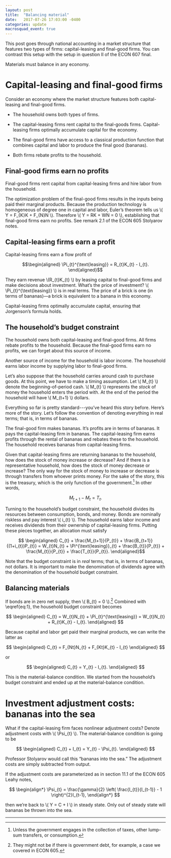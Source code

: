 ```yaml
---
layout: post
title:  "Balancing material"
date:   2017-07-26 17:03:00 -0400
categories: update
macrosquad_event: true
---
```


This post goes through national accounting in a market structure that
features two types of firms: capital-leasing and final-good firms. You
can contrast this setup with the setup in question II of the ECON 607
final.

Materials must balance in any economy.

<!--more-->

Capital-leasing and final-good firms
====================================

Consider an economy where the market structure features both
capital-leasing and final-good firms.

-   The household owns both types of firms.

-   The capital-leasing firms rent capital to the final-goods firms.
    Capital-leasing firms optimally accumulate capital for the economy.

-   The final-good firms have access to a classical production function
    that combines capital and labor to produce the final good (bananas).

-   Both firms rebate profits to the household.

Final-good firms earn no profits
--------------------------------

Final-good firms rent capital from capital-leasing firms and hire labor
from the household.

The optimization problem of the final-good firms results in the inputs
being paid their marginal products. Because the production technology is
homogeneous of degree one in capital and labor, Euler’s theorem tells us
\\( Y = F_{K}K + F_{N}N \\). Therefore \\( Y = RK + WN = 0 \\), establishing that
final-good firms earn no profits. See remark 2.1 of the ECON 605
Stolyarov notes.

Capital-leasing firms earn a profit
-----------------------------------

Capital-leasing firms earn a flow profit of

$$\begin{aligned}
\Pi_{t}^{\text{leasing}} = R_{t}K_{t} - I_{t}.
\end{aligned}$$

They earn revenue \\(R_{t}K_{t} \\) by leasing capital to final-good firms and make
decisions about investment. What’s the price of investment?
\\( \Pi_{t}^{\text{leasing}} \\) is in real terms. The price of a brick is one
(in terms of bananas)—a brick is equivalent to a banana in this economy.

Capital-leasing firms optimally accumulate capital, ensuring that
Jorgenson’s formula holds.

The household’s budget constraint
---------------------------------

The household owns both capital-leasing and final-good firms. All firms
rebate profits to the household. Because the final-good firms earn no
profits, we can forget about this source of income.

Another source of income for the household is labor income. The
household earns labor income by supplying labor to final-good firms.

Let’s also suppose that the household carries around cash to purchase
goods. At this point, we have to make a timing assumption. Let \\( M_{t} \\)
denote the beginning-of-period cash. \\( M_{t} \\) represents the _stock_ of
money the household enters the period with. At the end of the period the
household will have \\( M_{t+1} \\) dollars.

Everything so far is pretty standard---you’ve heard this story before.
Here’s more of the story. Let’s follow the convention of denoting
everything in real terms; that is, in terms of bananas.

The final-good firm makes bananas. It’s profits are in terms of bananas.
It pays the capital-leasing firm in bananas. The capital-leasing firm
earns profits through the rental of bananas and rebates these to the
household. The household receives bananas from capital-leasing firms.

Given that capital-leasing firms are returning bananas to the household,
how does the stock of money increase or decrease? And if there is a
representative household, how does the stock of money decrease or
increase? The only way for the stock of money to increase or decrease is
through transfers from whoever prints money. For the sake of the story,
this is the treasury, which is the only function of the government.[^1]
In other words,

$$
\begin{equation}
\label{eq:1}
M_{t+1}-M_{t} = T_{t}.
\end{equation}
$$

Turning to the household’s budget constraint, the household divides its
resources between consumption, bonds, and money. Bonds are nominally
riskless and pay interest \\( i_{t} \\). The household earns labor income and
receives dividends from their ownership of capital-leasing firms.
Putting these pieces together, an allocation must satisfy

$$
\begin{aligned}
C_{t} + \frac{M_{t+1}}{P_{t}} + \frac{B_{t+1}}{(1+i_{t})P_{t}} =
W_{t}N_{t} + \Pi^{\text{leasing}}_{t} + \frac{B_{t}}{P_{t}} + \frac{M_{t}}{P_{t}} + \frac{T_{t}}{P_{t}}.
\end{aligned}$$

Note that the budget constraint is in *real* terms; that is, in terms of
bananas, not dollars. It is important to make the denomination of
dividends agree with the denomination of the household budget
constraint.

Balancing materials
-------------------

If bonds are in zero net supply, then \\( B_{t} = 0 \\).[^2] Combined with \eqref{eq:1}, the
household budget constraint becomes

$$
\begin{aligned}
C_{t} = W_{t}N_{t} + \Pi_{t}^{\text{leasing}} = W_{t}N_{t} + R_{t}K_{t} - I_{t}.
\end{aligned}
$$

Because capital and labor get paid their marginal products, we can write
the latter as

$$
\begin{aligned}
C_{t} = F_{Nt}N_{t} + F_{Kt}K_{t} - I_{t}
\end{aligned}
$$

or

$$
\begin{aligned}
C_{t} = Y_{t} - I_{t}.
\end{aligned}
$$

This is the material-balance condition. We started from the household’s
budget constraint and ended up at the material-balance condition.

Investment adjustment costs: bananas into the sea
=================================================

What if the capital-leasing firm faces nonlinear adjustment costs?
Denote adjustment costs with \\( \Psi_{t} \\). The material-balance condition
is going to be

$$
\begin{aligned}
C_{t} + I_{t} = Y_{t} - \Psi_{t}.
\end{aligned}
$$

Professor Stolyarov would call this “bananas into the sea.” The adjustment costs are simply
subtracted from output.

If the adjustment costs are parameterized as in section 11.1 of the ECON
605 Leahy notes,

$$
\begin{align*}
\Psi_{t} = \frac{\gamma}{2} \left( \frac{I_{t}}{I_{t-1}} - 1 \right)^{2}I_{t-1},
\end{align*}
$$

then we’re back to \\( Y = C + I \\) in steady state. Only out of steady state
will bananas be thrown into the sea.

***

[^1]: Unless the government engages in the collection of taxes, other
    lump-sum transfers, or consumption.

[^2]: They might not be if there is government debt, for example, a case
    we covered in ECON 605.
